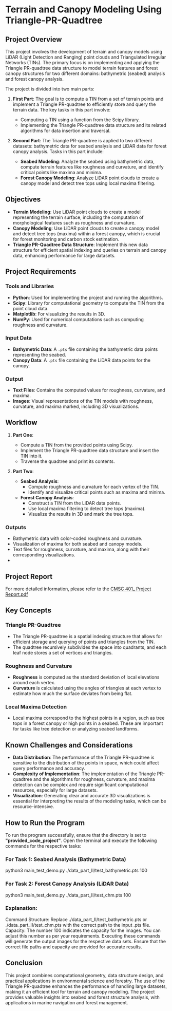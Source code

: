 
# Terrain and Canopy Modeling Using Triangle-PR-Quadtree

## Project Overview

This project involves the development of terrain and canopy models using LiDAR (Light Detection and Ranging) point clouds and Triangulated Irregular Networks (TINs). The primary focus is on implementing and applying the Triangle PR-quadtree data structure to model terrain features and forest canopy structures for two different domains: bathymetric (seabed) analysis and forest canopy analysis.

The project is divided into two main parts:

1. **First Part**: The goal is to compute a TIN from a set of terrain points and implement a Triangle PR-quadtree to efficiently store and query the terrain data. The key tasks in this part involve:
    - Computing a TIN using a function from the Scipy library.
    - Implementing the Triangle PR-quadtree data structure and its related algorithms for data insertion and traversal.
   
2. **Second Part**: The Triangle PR-quadtree is applied to two different datasets: bathymetric data for seabed analysis and LiDAR data for forest canopy analysis. Tasks in this part include:
    - **Seabed Modeling**: Analyze the seabed using bathymetric data, compute terrain features like roughness and curvature, and identify critical points like maxima and minima.
    - **Forest Canopy Modeling**: Analyze LiDAR point clouds to create a canopy model and detect tree tops using local maxima filtering.

## Objectives

- **Terrain Modeling**: Use LiDAR point clouds to create a model representing the terrain surface, including the computation of morphological features such as roughness and curvature.
- **Canopy Modeling**: Use LiDAR point clouds to create a canopy model and detect tree tops (maxima) within a forest canopy, which is crucial for forest monitoring and carbon stock estimation.
- **Triangle PR-Quadtree Data Structure**: Implement this new data structure for efficient spatial indexing and queries on terrain and canopy data, enhancing performance for large datasets.

## Project Requirements

### Tools and Libraries
- **Python**: Used for implementing the project and running the algorithms.
- **Scipy**: Library for computational geometry to compute the TIN from the point cloud data.
- **Matplotlib**: For visualizing the results in 3D.
- **NumPy**: Used for numerical computations such as computing roughness and curvature.

### Input Data
- **Bathymetric Data**: A `.pts` file containing the bathymetric data points representing the seabed.
- **Canopy Data**: A `.pts` file containing the LiDAR data points for the canopy.

### Output
- **Text Files**: Contains the computed values for roughness, curvature, and maxima.
- **Images**: Visual representations of the TIN models with roughness, curvature, and maxima marked, including 3D visualizations.
  
## Workflow

1. **Part One**: 
    - Compute a TIN from the provided points using Scipy.
    - Implement the Triangle PR-quadtree data structure and insert the TIN into it.
    - Traverse the quadtree and print its contents.

2. **Part Two**:
    - **Seabed Analysis**:
        - Compute roughness and curvature for each vertex of the TIN.
        - Identify and visualize critical points such as maxima and minima.
    - **Forest Canopy Analysis**:
        - Construct a TIN from the LiDAR data points.
        - Use local maxima filtering to detect tree tops (maxima).
        - Visualize the results in 3D and mark the tree tops.

### Outputs
- Bathymetric data with color-coded roughness and curvature.
- Visualization of maxima for both seabed and canopy models.
- Text files for roughness, curvature, and maxima, along with their corresponding visualizations.
- 
## Project Report

For more detailed information, please refer to the [CMSC 401_ Project Report.pdf](https://github.com/manosrijanB/CSMC-401--Geospatial-computing/blob/19476b32cb3faea7b7edbf1764d109b60512b6d8/Terrain%20and%20Canopy%20Modeling%20Using%20Triangle-PR-Quadtree/CMSC%20401_%20Project%20Report.pdf)
 

## Key Concepts

### Triangle PR-Quadtree
- The Triangle PR-quadtree is a spatial indexing structure that allows for efficient storage and querying of points and triangles from the TIN.
- The quadtree recursively subdivides the space into quadrants, and each leaf node stores a set of vertices and triangles.

### Roughness and Curvature
- **Roughness** is computed as the standard deviation of local elevations around each vertex.
- **Curvature** is calculated using the angles of triangles at each vertex to estimate how much the surface deviates from being flat.

### Local Maxima Detection
- Local maxima correspond to the highest points in a region, such as tree tops in a forest canopy or high points in a seabed. These are important for tasks like tree detection or analyzing seabed landforms.

## Known Challenges and Considerations

- **Data Distribution**: The performance of the Triangle PR-quadtree is sensitive to the distribution of the points in space, which could affect query performance and accuracy.
- **Complexity of Implementation**: The implementation of the Triangle PR-quadtree and the algorithms for roughness, curvature, and maxima detection can be complex and require significant computational resources, especially for large datasets.
- **Visualization**: Generating clear and accurate 3D visualizations is essential for interpreting the results of the modeling tasks, which can be resource-intensive.

## How to Run the Program

To run the program successfully, ensure that the directory is set to **"provided_code_project"**. Open the terminal and execute the following commands for the respective tasks:

### For Task 1: Seabed Analysis (Bathymetric Data)

python3 main_test_demo.py ./data_part_II/test_bathymetric.pts 100

### For Task 2: Forest Canopy Analysis (LiDAR Data)

python3 main_test_demo.py ./data_part_II/test_chm.pts 100

### Explanation:
Command Structure: Replace ./data_part_II/test_bathymetric.pts or ./data_part_II/test_chm.pts with the correct path to the input .pts file.
Capacity: The number 100 indicates the capacity for the images. You can adjust this number as per your requirements.
Executing these commands will generate the output images for the respective data sets. Ensure that the correct file paths and capacity are provided for accurate results.

## Conclusion
This project combines computational geometry, data structure design, and practical applications in environmental science and forestry. The use of the Triangle PR-quadtree enhances the performance of handling large datasets, making it an efficient tool for terrain and canopy modeling. The project provides valuable insights into seabed and forest structure analysis, with applications in marine navigation and forest management.


